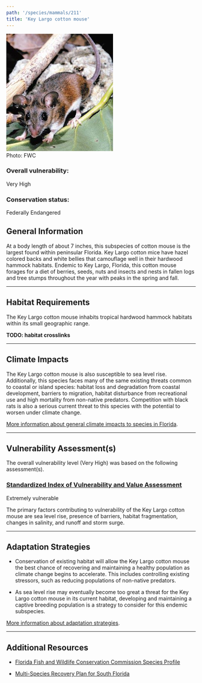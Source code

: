 ```yaml
---
path: '/species/mammals/211'
title: 'Key Largo cotton mouse'
---
```


<content-header icon="rodents" title="Key Largo cotton mouse" subtitle="Peromyscus gossypinus allapaticola">
</content-header>

<div id="TopSection">

<div class="header-photo"><img src="211.jpg" alt="Photo for 211"/>
<figcaption>Photo: FWC</figcaption></div>

<div>

### Overall vulnerability:

<div class="vulnerability vulnerability-extreme">Very High</div>



### Conservation status:

Federally Endangered

</div>
</div>

## General Information

At a body length of about 7 inches, this subspecies of cotton mouse is the largest found within peninsular Florida.  Key Largo cotton mice have hazel colored backs and white bellies that camouflage well in their hardwood hammock habitats.  Endemic to Key Largo, Florida, this cotton mouse forages for a diet of berries, seeds, nuts and insects and nests in fallen logs and tree stumps throughout the year with peaks in the spring and fall.

<hr />

## Habitat Requirements

The Key Largo cotton mouse inhabits tropical hardwood hammock habitats within its small geographic range.

**TODO: habitat crosslinks**

<hr />

## Climate Impacts

The Key Largo cotton mouse is also susceptible to sea level rise.  Additionally, this species faces many of the same existing threats common to coastal or island species: habitat loss and degradation from coastal development, barriers to migration, habitat disturbance from recreational use and high mortality from non-native predators.  Competition with black rats is also a serious current threat to this species with the potential to worsen under climate change.

[More information about general climate impacts to species in Florida](/impacts/species).



<hr />

## Vulnerability Assessment(s)

The overall vulnerability level (Very High) was based on the following assessment(s).
#### 
<div class="vulnerability-header">
<h3><a href="/impacts/vulnerability/sivva/species">Standardized Index of Vulnerability and Value Assessment</a></h3>
<div class="vulnerability vulnerability-extreme">Extremely vulnerable</div>
</div> 

The primary factors contributing to vulnerability of the Key Largo cotton mouse are sea level rise, presence of barriers, habitat fragmentation, changes in salinity, and runoff and storm surge.


<hr />

## Adaptation Strategies

- Conservation of existing habitat will allow the Key Largo cotton mouse the best chance of recovering and maintaining a healthy population as climate change begins to accelerate.  This includes controlling existing stressors, such as reducing populations of non-native predators.

- As sea level rise may eventually become too great a threat for the Key Largo cotton mouse in its current habitat, developing and maintaining a captive breeding population is a strategy to consider for this endemic subspecies.

[More information about adaptation strategies](/strategies).

<hr />


## Additional Resources

- [Florida Fish and Wildlife Conservation Commission Species Profile](https://myfwc.com/wildlifehabitats/profiles/mammals/land/key-largo-cotton-mouse/)

- [Multi-Species Recovery Plan for South Florida](https://ecos.fws.gov/docs/recovery_plan/sfl_msrp/SFL_MSRP_Species.pdf)
